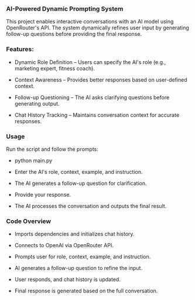  ### AI-Powered Dynamic Prompting System

This project enables interactive conversations with an AI model using OpenRouter's API. The system dynamically refines user input by generating follow-up questions before providing the final response.

### Features:

- Dynamic Role Definition – Users can specify the AI's role (e.g., marketing expert, fitness coach).

- Context Awareness – Provides better responses based on user-defined context.

- Follow-up Questioning – The AI asks clarifying questions before generating output.

- Chat History Tracking – Maintains conversation context for accurate responses.

### Usage

Run the script and follow the prompts:

- python main.py

- Enter the AI's role, context, example, and instruction.

- The AI generates a follow-up question for clarification.

- Provide your response.

- The AI processes the conversation and outputs the final result.

### Code Overview

- Imports dependencies and initializes chat history.

- Connects to OpenAI via OpenRouter API.

- Prompts user for role, context, example, and instruction.

- AI generates a follow-up question to refine the input.

- User responds, and chat history is updated.

- Final response is generated based on the full conversation.
